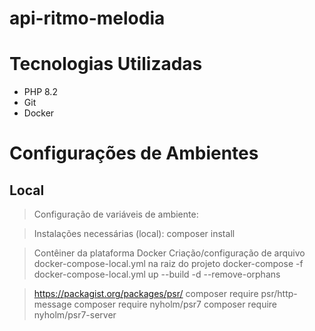 # api-ritmo-melodia

# Tecnologias Utilizadas

- PHP 8.2
- Git
- Docker

# Configurações de Ambientes

## Local

> Configuração de variáveis de ambiente:

> Instalações necessárias (local):
> composer install

> Contêiner da plataforma Docker
> Criação/configuração de arquivo docker-compose-local.yml na raiz do projeto
> docker-compose -f docker-compose-local.yml up --build -d --remove-orphans

> https://packagist.org/packages/psr/
> composer require psr/http-message
> composer require nyholm/psr7
> composer require nyholm/psr7-server
